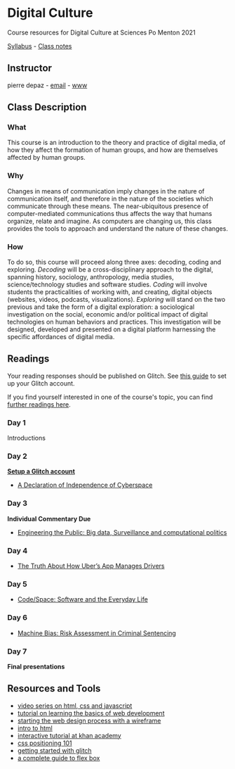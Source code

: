 # Digital Culture
Course resources for Digital Culture at Sciences Po Menton 2021

[Syllabus](https://github.com/periode/digital-culture-2019/blob/master/Syllabus.pdf) - [Class notes](https://periode.github.io/digital-culture/)

## Instructor

pierre depaz - [email](mailto:pierre.depaz@sciencespo.fr) - [www](https://pierredepaz.net)

## Class Description

### What

This course is an introduction to the theory and practice of digital media, of how they affect the formation of human groups, and how are themselves affected by human groups.

### Why

Changes in means of communication imply changes in the nature of communication itself, and therefore in the nature of the societies which communicate through these means. The near-ubiquitous presence of computer-mediated communications thus affects the way that humans organize, relate and imagine. As computers are changing us, this class provides the tools to approach and understand the nature of these changes.

### How

To do so, this course will proceed along three axes: decoding, coding and exploring.
*Decoding* will be a cross-disciplinary approach to the digital, spanning history, sociology, anthropology, media studies, science/technology studies and software studies.
*Coding* will involve students the practicalities of working with, and creating, digital objects (websites, videos, podcasts, visualizations).
*Exploring* will stand on the two previous and take the form of a digital exploration: a sociological investigation on the social, economic and/or political impact of digital technologies on human behaviors and practices. This investigation will be designed, developed and presented on a digital platform harnessing the specific affordances of digital media.

## Readings

Your reading responses should be published on Glitch. See [this guide](https://github.com/periode/digital-culture/wiki/Setting-up-Glitch.com) to set up your Glitch account.

If you find yourself interested in one of the course's topic, you can find [further readings here](./reading_list.md).

### Day 1

Introductions

### Day 2

__[Setup a Glitch account](https://github.com/periode/digital-culture/wiki/Setting-up-Glitch.com)__

- [A Declaration of Independence of Cyberspace](https://www.eff.org/cyberspace-independence)

### Day 3

__Individual Commentary Due__

- [Engineering the Public: Big data, Surveillance and computational politics](https://firstmonday.org/ojs/index.php/fm/article/view/4901/4097)

### Day 4

- [The Truth About How Uber’s App Manages Drivers](https://hbr.org/2016/04/the-truth-about-how-ubers-app-manages-drivers)

### Day 5

- [Code/Space: Software and the Everyday Life](https://github.com/periode/politics-of-code/blob/master/assets/readings/02-space/CodeSpace.pdf)

### Day 6

- [Machine Bias: Risk Assessment in Criminal Sentencing](https://www.propublica.org/article/machine-bias-risk-assessments-in-criminal-sentencing)

### Day 7

__Final presentations__

## Resources and Tools

- [video series on html, css and javascript](https://www.youtube.com/watch?v=STPUv_f1IIw&list=PLyQtZRmg0ogeK2CitMK4fiQa8228_rxiV&index=2)
- [tutorial on learning the basics of web development](https://developer.mozilla.org/en-US/docs/Learn)
- [starting the web design process with a wireframe](https://blog.hubspot.com/website/website-wireframe)
- [intro to html](https://www.w3schools.com/html/default.asp)
- [interactive tutorial at khan academy](https://www.khanacademy.org/computing/computer-programming/html-css)
- [css positioning 101](https://alistapart.com/article/css-positioning-101/)
- [getting started with glitch](https://help.glitch.com/kb/article/143-getting-started-part-1-the-project-editor/)
- [a complete guide to flex box](https://css-tricks.com/snippets/css/a-guide-to-flexbox/)

